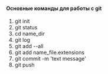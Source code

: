 #### Основные команды для работы с git

1. git init
2. git status
3. cd name_dir
4. git log
5. git add --all
6. git add name_file.extensions
7. git commit -m 'text message'
8. git push
